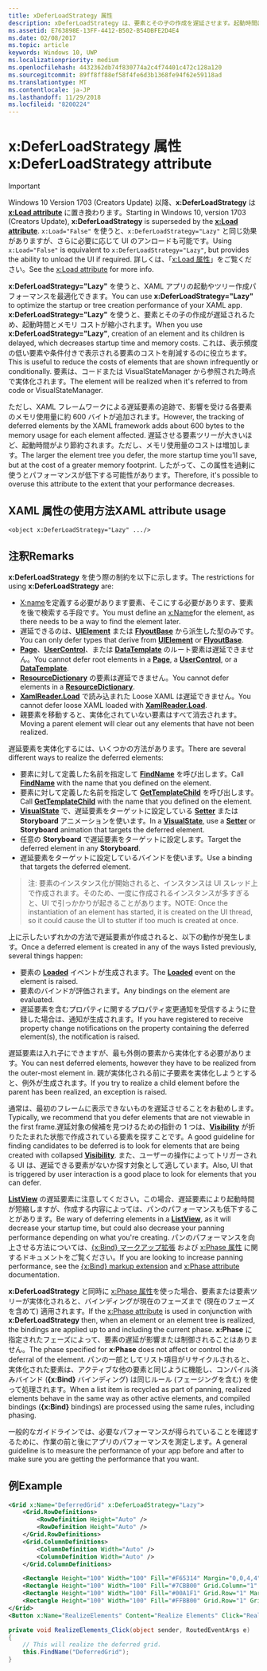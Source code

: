 ```yaml
---
title: xDeferLoadStrategy 属性
description: xDeferLoadStrategy は、要素とその子の作成を遅延させます。起動時間は短くなりますが、メモリ使用量は若干増加します。影響を受けるそれぞれの要素によって、メモリ使用量が約 600 バイト増加します。
ms.assetid: E763898E-13FF-4412-B502-B54DBFE2D4E4
ms.date: 02/08/2017
ms.topic: article
keywords: Windows 10, UWP
ms.localizationpriority: medium
ms.openlocfilehash: 4432362db74f830774a2c4f74401c472c128a120
ms.sourcegitcommit: 89ff8ff88ef58f4fe6d3b1368fe94f62e59118ad
ms.translationtype: MT
ms.contentlocale: ja-JP
ms.lasthandoff: 11/29/2018
ms.locfileid: "8200224"
---
```

# <a name="xdeferloadstrategy-attribute"></a><span data-ttu-id="e2478-105">x:DeferLoadStrategy 属性</span><span class="sxs-lookup"><span data-stu-id="e2478-105">x:DeferLoadStrategy attribute</span></span>

> [!IMPORTANT]
> <span data-ttu-id="e2478-106">Windows 10 Version 1703 (Creators Update) 以降、**x:DeferLoadStrategy** は [**x:Load attribute**](x-load-attribute.md) に置き換わります。</span><span class="sxs-lookup"><span data-stu-id="e2478-106">Starting in Windows 10, version 1703 (Creators Update), **x:DeferLoadStrategy** is superseded by the [**x:Load attribute**](x-load-attribute.md).</span></span> <span data-ttu-id="e2478-107">`x:Load="False"` を使うと、`x:DeferLoadStrategy="Lazy"` と同じ効果がありますが、さらに必要に応じて UI のアンロードも可能です。</span><span class="sxs-lookup"><span data-stu-id="e2478-107">Using `x:Load="False"` is equivalent to `x:DeferLoadStrategy="Lazy"`, but provides the ability to unload the UI if required.</span></span> <span data-ttu-id="e2478-108">詳しくは、「[x:Load 属性](x-load-attribute.md)」をご覧ください。</span><span class="sxs-lookup"><span data-stu-id="e2478-108">See the [x:Load attribute](x-load-attribute.md) for more info.</span></span>

<span data-ttu-id="e2478-109">**x:DeferLoadStrategy="Lazy"** を使うと、XAML アプリの起動やツリー作成パフォーマンスを最適化できます。</span><span class="sxs-lookup"><span data-stu-id="e2478-109">You can use **x:DeferLoadStrategy="Lazy"** to optimize the startup or tree creation performance of your XAML app.</span></span> <span data-ttu-id="e2478-110">**x:DeferLoadStrategy="Lazy"** を使うと、要素とその子の作成が遅延されるため、起動時間とメモリ コストが縮小されます。</span><span class="sxs-lookup"><span data-stu-id="e2478-110">When you use **x:DeferLoadStrategy="Lazy"**, creation of an element and its children is delayed, which decreases startup time and memory costs.</span></span> <span data-ttu-id="e2478-111">これは、表示頻度の低い要素や条件付きで表示される要素のコストを削減するのに役立ちます。</span><span class="sxs-lookup"><span data-stu-id="e2478-111">This is useful to reduce the costs of elements that are shown infrequently or conditionally.</span></span> <span data-ttu-id="e2478-112">要素は、コードまたは VisualStateManager から参照された時点で実体化されます。</span><span class="sxs-lookup"><span data-stu-id="e2478-112">The element will be realized when it's referred to from code or VisualStateManager.</span></span>

<span data-ttu-id="e2478-113">ただし、XAML フレームワークによる遅延要素の追跡で、影響を受ける各要素のメモリ使用量に約 600 バイトが追加されます。</span><span class="sxs-lookup"><span data-stu-id="e2478-113">However, the tracking of deferred elements by the XAML framework adds about 600 bytes to the memory usage for each element affected.</span></span> <span data-ttu-id="e2478-114">遅延させる要素ツリーが大きいほど、起動時間がより節約されます。ただし、メモリ使用量のコストは増加します。</span><span class="sxs-lookup"><span data-stu-id="e2478-114">The larger the element tree you defer, the more startup time you'll save, but at the cost of a greater memory footprint.</span></span> <span data-ttu-id="e2478-115">したがって、この属性を過剰に使うとパフォーマンスが低下する可能性があります。</span><span class="sxs-lookup"><span data-stu-id="e2478-115">Therefore, it's possible to overuse this attribute to the extent that your performance decreases.</span></span>

## <a name="xaml-attribute-usage"></a><span data-ttu-id="e2478-116">XAML 属性の使用方法</span><span class="sxs-lookup"><span data-stu-id="e2478-116">XAML attribute usage</span></span>

``` syntax
<object x:DeferLoadStrategy="Lazy" .../>
```

## <a name="remarks"></a><span data-ttu-id="e2478-117">注釈</span><span class="sxs-lookup"><span data-stu-id="e2478-117">Remarks</span></span>

<span data-ttu-id="e2478-118">**x:DeferLoadStrategy** を使う際の制約を以下に示します。</span><span class="sxs-lookup"><span data-stu-id="e2478-118">The restrictions for using **x:DeferLoadStrategy** are:</span></span>

- <span data-ttu-id="e2478-119">[X:name](x-name-attribute.md)を定義する必要があります要素、そこにする必要があります、要素を後で検索する手段です。</span><span class="sxs-lookup"><span data-stu-id="e2478-119">You must define an [x:Name](x-name-attribute.md)for the element, as there needs to be a way to find the element later.</span></span>
- <span data-ttu-id="e2478-120">遅延できるのは、[**UIElement**](https://msdn.microsoft.com/library/windows/apps/br208911) または [**FlyoutBase**](https://msdn.microsoft.com/library/windows/apps/dn279249) から派生した型のみです。</span><span class="sxs-lookup"><span data-stu-id="e2478-120">You can only defer types that derive from [**UIElement**](https://msdn.microsoft.com/library/windows/apps/br208911) or [**FlyoutBase**](https://msdn.microsoft.com/library/windows/apps/dn279249).</span></span>
- <span data-ttu-id="e2478-121">[**Page**](https://msdn.microsoft.com/library/windows/apps/windows.ui.xaml.controls.page)、[**UserControl**](https://msdn.microsoft.com/library/windows/apps/windows.ui.xaml.controls.usercontrol)、または [**DataTemplate**](https://msdn.microsoft.com/library/windows/apps/br242348) のルート要素は遅延できません。</span><span class="sxs-lookup"><span data-stu-id="e2478-121">You cannot defer root elements in a [**Page**](https://msdn.microsoft.com/library/windows/apps/windows.ui.xaml.controls.page), a [**UserControl**](https://msdn.microsoft.com/library/windows/apps/windows.ui.xaml.controls.usercontrol), or a [**DataTemplate**](https://msdn.microsoft.com/library/windows/apps/br242348).</span></span>
- <span data-ttu-id="e2478-122">[**ResourceDictionary**](https://msdn.microsoft.com/library/windows/apps/br208794) の要素は遅延できません。</span><span class="sxs-lookup"><span data-stu-id="e2478-122">You cannot defer elements in a [**ResourceDictionary**](https://msdn.microsoft.com/library/windows/apps/br208794).</span></span>
- <span data-ttu-id="e2478-123">[**XamlReader.Load**](https://msdn.microsoft.com/library/windows/apps/br228048) で読み込まれた Loose XAML は遅延できません。</span><span class="sxs-lookup"><span data-stu-id="e2478-123">You cannot defer loose XAML loaded with [**XamlReader.Load**](https://msdn.microsoft.com/library/windows/apps/br228048).</span></span>
- <span data-ttu-id="e2478-124">親要素を移動すると、実体化されていない要素はすべて消去されます。</span><span class="sxs-lookup"><span data-stu-id="e2478-124">Moving a parent element will clear out any elements that have not been realized.</span></span>

<span data-ttu-id="e2478-125">遅延要素を実体化するには、いくつかの方法があります。</span><span class="sxs-lookup"><span data-stu-id="e2478-125">There are several different ways to realize the deferred elements:</span></span>

- <span data-ttu-id="e2478-126">要素に対して定義した名前を指定して [**FindName**](https://msdn.microsoft.com/library/windows/apps/br208715) を呼び出します。</span><span class="sxs-lookup"><span data-stu-id="e2478-126">Call [**FindName**](https://msdn.microsoft.com/library/windows/apps/br208715) with the name that you defined on the element.</span></span>
- <span data-ttu-id="e2478-127">要素に対して定義した名前を指定して [**GetTemplateChild**](https://msdn.microsoft.com/library/windows/apps/br209416) を呼び出します。</span><span class="sxs-lookup"><span data-stu-id="e2478-127">Call [**GetTemplateChild**](https://msdn.microsoft.com/library/windows/apps/br209416) with the name that you defined on the element.</span></span>
- <span data-ttu-id="e2478-128">[**VisualState**](https://msdn.microsoft.com/library/windows/apps/br209007) で、遅延要素をターゲットに設定している [**Setter**](https://msdn.microsoft.com/library/windows/apps/br208817) または **Storyboard** アニメーションを使います。</span><span class="sxs-lookup"><span data-stu-id="e2478-128">In a [**VisualState**](https://msdn.microsoft.com/library/windows/apps/br209007), use a [**Setter**](https://msdn.microsoft.com/library/windows/apps/br208817) or **Storyboard** animation that targets the deferred element.</span></span>
- <span data-ttu-id="e2478-129">任意の **Storyboard** で遅延要素をターゲットに設定します。</span><span class="sxs-lookup"><span data-stu-id="e2478-129">Target the deferred element in any **Storyboard**.</span></span>
- <span data-ttu-id="e2478-130">遅延要素をターゲットに設定しているバインドを使います。</span><span class="sxs-lookup"><span data-stu-id="e2478-130">Use a binding that targets the deferred element.</span></span>

> <span data-ttu-id="e2478-131">注: 要素のインスタンス化が開始されると、インスタンスは UI スレッド上で作成されます。そのため、一度に作成されるインスタンスが多すぎると、UI で引っかかりが起きることがあります。</span><span class="sxs-lookup"><span data-stu-id="e2478-131">NOTE: Once the instantiation of an element has started, it is created on the UI thread, so it could cause the UI to stutter if too much is created at once.</span></span>

<span data-ttu-id="e2478-132">上に示したいずれかの方法で遅延要素が作成されると、以下の動作が発生します。</span><span class="sxs-lookup"><span data-stu-id="e2478-132">Once a deferred element is created in any of the ways listed previously, several things happen:</span></span>

- <span data-ttu-id="e2478-133">要素の [**Loaded**](https://msdn.microsoft.com/library/windows/apps/br208723) イベントが生成されます。</span><span class="sxs-lookup"><span data-stu-id="e2478-133">The [**Loaded**](https://msdn.microsoft.com/library/windows/apps/br208723) event on the element is raised.</span></span>
- <span data-ttu-id="e2478-134">要素のバインドが評価されます。</span><span class="sxs-lookup"><span data-stu-id="e2478-134">Any bindings on the element are evaluated.</span></span>
- <span data-ttu-id="e2478-135">遅延要素を含むプロパティに関するプロパティ変更通知を受信するように登録した場合は、通知が生成されます。</span><span class="sxs-lookup"><span data-stu-id="e2478-135">If you have registered to receive property change notifications on the property containing the deferred element(s), the notification is raised.</span></span>

<span data-ttu-id="e2478-136">遅延要素は入れ子にできますが、最も外側の要素から実体化する必要があります。</span><span class="sxs-lookup"><span data-stu-id="e2478-136">You can nest deferred elements, however they have to be realized from the outer-most element in.</span></span> <span data-ttu-id="e2478-137">親が実体化される前に子要素を実体化しようとすると、例外が生成されます。</span><span class="sxs-lookup"><span data-stu-id="e2478-137">If you try to realize a child element before the parent has been realized, an exception is raised.</span></span>

<span data-ttu-id="e2478-138">通常は、最初のフレームに表示できないものを遅延させることをお勧めします。</span><span class="sxs-lookup"><span data-stu-id="e2478-138">Typically, we recommend that you defer elements that are not viewable in the first frame.</span></span><span data-ttu-id="e2478-139">遅延対象の候補を見つけるための指針の 1 つは、[**Visibility**](https://msdn.microsoft.com/library/windows/apps/br208992) が折りたたまれた状態で作成されている要素を探すことです。</span><span class="sxs-lookup"><span data-stu-id="e2478-139">A good guideline for finding candidates to be deferred is to look for elements that are being created with collapsed [**Visibility**](https://msdn.microsoft.com/library/windows/apps/br208992).</span></span> <span data-ttu-id="e2478-140">また、ユーザーの操作によってトリガーされる UI は、遅延できる要素がないか探す対象として適しています。</span><span class="sxs-lookup"><span data-stu-id="e2478-140">Also, UI that is triggered by user interaction is a good place to look for elements that you can defer.</span></span>

<span data-ttu-id="e2478-141">[**ListView**](https://msdn.microsoft.com/library/windows/apps/br242878) の遅延要素に注意してください。この場合、遅延要素により起動時間が短縮しますが、作成する内容によっては、パンのパフォーマンスも低下することがあります。</span><span class="sxs-lookup"><span data-stu-id="e2478-141">Be wary of deferring elements in a [**ListView**](https://msdn.microsoft.com/library/windows/apps/br242878), as it will decrease your startup time, but could also decrease your panning performance depending on what you're creating.</span></span> <span data-ttu-id="e2478-142">パンのパフォーマンスを向上させる方法については、[{x:Bind} マークアップ拡張](x-bind-markup-extension.md) および [x:Phase 属性](x-phase-attribute.md) に関するドキュメントをご覧ください。</span><span class="sxs-lookup"><span data-stu-id="e2478-142">If you are looking to increase panning performance, see the [{x:Bind} markup extension](x-bind-markup-extension.md) and [x:Phase attribute](x-phase-attribute.md) documentation.</span></span>

<span data-ttu-id="e2478-143">**x:DeferLoadStrategy** と同時に [x:Phase 属性](x-phase-attribute.md)を使った場合、要素または要素ツリーが実体化されると、バインディングが現在のフェーズまで (現在のフェーズを含めて) 適用されます。</span><span class="sxs-lookup"><span data-stu-id="e2478-143">If the [x:Phase attribute](x-phase-attribute.md) is used in conjunction with **x:DeferLoadStrategy** then, when an element or an element tree is realized, the bindings are applied up to and including the current phase.</span></span> <span data-ttu-id="e2478-144">**x:Phase** に指定されたフェーズによって、要素の遅延が影響または制御されることはありません。</span><span class="sxs-lookup"><span data-stu-id="e2478-144">The phase specified for **x:Phase** does not affect or control the deferral of the element.</span></span> <span data-ttu-id="e2478-145">パンの一部としてリスト項目がリサイクルされると、実体化された要素は、アクティブな他の要素と同じように機能し、コンパイル済みバインド (**{x:Bind}** バインディング) は同じルール (フェージングを含む) を使って処理されます。</span><span class="sxs-lookup"><span data-stu-id="e2478-145">When a list item is recycled as part of panning, realized elements behave in the same way as other active elements, and compiled bindings (**{x:Bind}** bindings) are processed using the same rules, including phasing.</span></span>

<span data-ttu-id="e2478-146">一般的なガイドラインでは、必要なパフォーマンスが得られていることを確認するために、作業の前と後にアプリのパフォーマンスを測定します。</span><span class="sxs-lookup"><span data-stu-id="e2478-146">A general guideline is to measure the performance of your app before and after to make sure you are getting the performance that you want.</span></span>

## <a name="example"></a><span data-ttu-id="e2478-147">例</span><span class="sxs-lookup"><span data-stu-id="e2478-147">Example</span></span>

```xml
<Grid x:Name="DeferredGrid" x:DeferLoadStrategy="Lazy">
    <Grid.RowDefinitions>
        <RowDefinition Height="Auto" />
        <RowDefinition Height="Auto" />
    </Grid.RowDefinitions>
    <Grid.ColumnDefinitions>
        <ColumnDefinition Width="Auto" />
        <ColumnDefinition Width="Auto" />
    </Grid.ColumnDefinitions>

    <Rectangle Height="100" Width="100" Fill="#F65314" Margin="0,0,4,4" />
    <Rectangle Height="100" Width="100" Fill="#7CBB00" Grid.Column="1" Margin="4,0,0,4" />
    <Rectangle Height="100" Width="100" Fill="#00A1F1" Grid.Row="1" Margin="0,4,4,0" />
    <Rectangle Height="100" Width="100" Fill="#FFBB00" Grid.Row="1" Grid.Column="1" Margin="4,4,0,0" />
</Grid>
<Button x:Name="RealizeElements" Content="Realize Elements" Click="RealizeElements_Click"/>
```

```csharp
private void RealizeElements_Click(object sender, RoutedEventArgs e)
{
    // This will realize the deferred grid.
    this.FindName("DeferredGrid");
}
```
